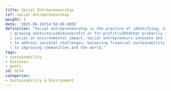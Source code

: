 ```yaml
---
title: Social Entrepreneurship
ref: social-entrepreneurship
weight: 1
date: '2025-06-16T14:50:00.000Z'
definition: "Social entrepreneurship is the practice of identifying, starting, and\
  \ growing ventures\u2014nonprofit or for-profit\u2014that primarily aim to create\
  \ social or environmental impact. Social entrepreneurs innovate and implement solutions\
  \ to address societal challenges, balancing financial sustainability with a commitment\
  \ to improving communities and the world."
tags:
- sustainability
- business
- goals
id: GL54
categories:
- Sustainability & Environment
---
```



